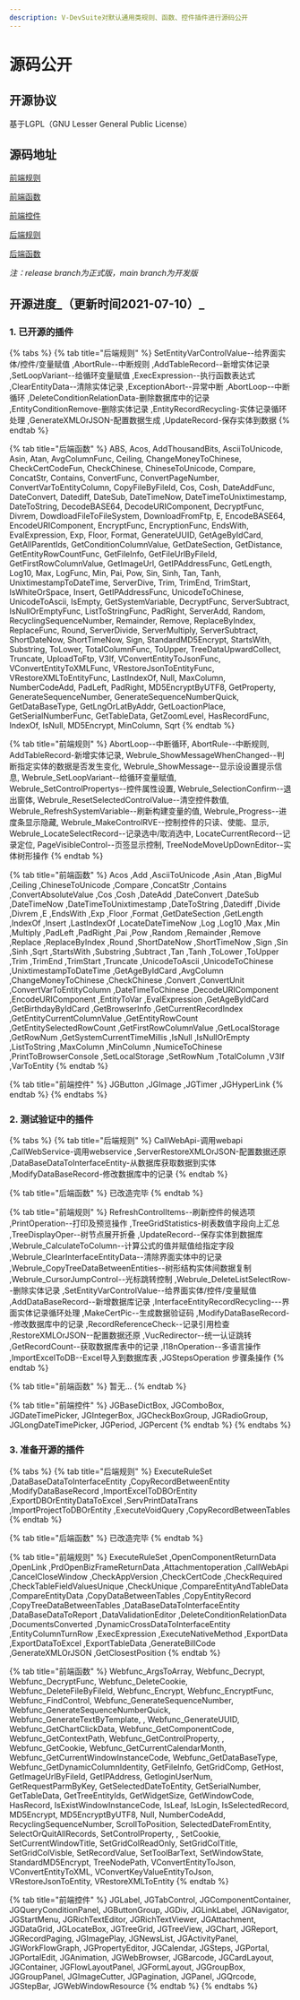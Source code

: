 ```yaml
---
description: V-DevSuite对默认通用类规则、函数、控件插件进行源码公开
---
```


# 源码公开

## 开源协议

基于LGPL（GNU Lesser General Public License）

## 源码地址

[前端规则](https://github.com/opensource-vplatform/vplatform-plugin-rule-client)

[前端函数](https://github.com/opensource-vplatform/vplatform-plugin-function-client)

[前端控件](https://github.com/opensource-vplatform/vplatform-plugin-widget-smartclient)

[后端规则](https://github.com/opensource-vplatform/vplatform-plugin-rule-server)

[后端函数](https://github.com/opensource-vplatform/vplatform-plugin-function-server)

_注：release branch为正式版，main branch为开发版_

## 开源进度_（更新时间2021-07-10）_

### 1. 已开源的插件

{% tabs %}
{% tab title="后端规则" %}
SetEntityVarControlValue--给界面实体/控件/变量赋值 ,AbortRule--中断规则 ,AddTableRecord--新增实体记录 ,SetLoopVariant--给循环变量赋值 ,ExecExpression--执行函数表达式 ,ClearEntityData--清除实体记录 ,ExceptionAbort--异常中断 ,AbortLoop--中断循环 ,DeleteConditionRelationData-删除数据库中的记录 ,EntityConditionRemove-删除实体记录 ,EntityRecordRecycling-实体记录循环处理 ,GenerateXMLOrJSON-配置数据生成 ,UpdateRecord-保存实体到数据
{% endtab %}

{% tab title="后端函数" %}
ABS, Acos, AddThousandBits, AsciiToUnicode, Asin, Atan, AvgColumnFunc, Ceiling, ChangeMoneyToChinese, CheckCertCodeFun, CheckChinese, ChineseToUnicode, Compare, ConcatStr, Contains, ConvertFunc, ConvertPageNumber, ConvertVarToEntityColumn, CopyFileByFileId, Cos, Cosh, DateAddFunc, DateConvert, Datediff, DateSub, DateTimeNow, DateTimeToUnixtimestamp, DateToString, DecodeBASE64, DecodeURIComponent, DecryptFunc, Divrem, DowdloadFileToFileSystem, DownloadFromFtp, E, EncodeBASE64, EncodeURIComponent, EncryptFunc, EncryptionFunc, EndsWith, EvalExpression, Exp, Floor, Format, GenerateUUID, GetAgeByIdCard, GetAllParentIds, GetConditionColumnValue, GetDateSection, GetDistance, GetEntityRowCountFunc, GetFileInfo, GetFileUrlByFileId, GetFirstRowColumnValue, GetImageUrl, GetIPAddressFunc, GetLength, Log10, Max, LogFunc, Min, Pai, Pow, Sin, Sinh, Tan, Tanh, UnixtimestampToDateTime, ServerDive, Trim, TrimEnd, TrimStart, IsWhiteOrSpace, Insert, GetIPAddressFunc, UnicodeToChinese, UnicodeToAscii, IsEmpty, GetSystemVariable, DecryptFunc, ServerSubtract, IsNullOrEmptyFunc, ListToStringFunc, PadRight, ServerAdd, Random, RecyclingSequenceNumber, Remainder, Remove, ReplaceByIndex, ReplaceFunc, Round, ServerDivide, ServerMultiply, ServerSubtract, ShortDateNow, ShortTimeNow, Sign, StandardMD5Encrypt, StartsWith, Substring, ToLower, TotalColumnFunc, ToUpper, TreeDataUpwardCollect, Truncate, UploadToFtp, V3If, VConvertEntityToJsonFunc, VConvertEntityToXMLFunc, VRestoreJsonToEntityFunc, VRestoreXMLToEntityFunc, LastIndexOf, Null, MaxColumn, NumberCodeAdd, PadLeft, PadRight, MD5EncryptByUTF8, GetProperty, GenerateSequenceNumber, GenerateSequenceNumberQuick, GetDataBaseType, GetLngOrLatByAddr, GetLoactionPlace, GetSerialNumberFunc, GetTableData, GetZoomLevel, HasRecordFunc, IndexOf, IsNull, MD5Encrypt, MinColumn, Sqrt
{% endtab %}

{% tab title="前端规则" %}
AbortLoop--中断循环, AbortRule--中断规则, AddTableRecord-新增实体记录, Webrule\_ShowMessageWhenChanged--判断指定实体的数据是否发生变化, Webrule\_ShowMessage--显示设设置提示信息, Webrule\_SetLoopVariant--给循环变量赋值, Webrule\_SetControlPropertys--控件属性设置, Webrule\_SelectionConfirm--退出窗体, Webrule\_ResetSelectedControlValue--清空控件数值, Webrule\_RefreshSystemVariable--刷新构建变量的值, Webrule\_Progress--进度条显示隐藏, Webrule\_MakeControlRVE--控制控件的只读、使能、显示, Webrule\_LocateSelectRecord--记录选中/取消选中, LocateCurrentRecord--记录定位, PageVisibleControl--页签显示控制, TreeNodeMoveUpDownEditor--实体树形操作
{% endtab %}

{% tab title="前端函数" %}
Acos ,Add ,AsciiToUnicode ,Asin ,Atan ,BigMul ,Ceiling ,ChineseToUnicode ,Compare ,ConcatStr ,Contains ,ConvertAbsoluteValue ,Cos ,Cosh ,DateAdd ,DateConvert ,DateSub ,DateTimeNow ,DateTimeToUnixtimestamp ,DateToString ,Datediff ,Divide ,Divrem ,E ,EndsWith ,Exp ,Floor ,Format ,GetDateSection ,GetLength ,IndexOf ,Insert ,LastIndexOf ,LocateDateTimeNow ,Log ,Log10 ,Max ,Min ,Multiply ,PadLeft ,PadRight ,Pai ,Pow ,Random ,Remainder ,Remove ,Replace ,ReplaceByIndex ,Round ,ShortDateNow ,ShortTimeNow ,Sign ,Sin ,Sinh ,Sqrt ,StartsWith ,Substring ,Subtract ,Tan ,Tanh ,ToLower ,ToUpper ,Trim ,TrimEnd ,TrimStart ,Truncate ,UnicodeToAscii ,UnicodeToChinese ,UnixtimestampToDateTime ,GetAgeByIdCard ,AvgColumn ,ChangeMoneyToChinese ,CheckChinese ,Convert ,ConvertUnit ,ConvertVarToEntityColumn ,DateTimeToChinese ,DecodeURIComponent ,EncodeURIComponent ,EntityToVar ,EvalExpression ,GetAgeByIdCard ,GetBirthdayByIdCard ,GetBrowserInfo ,GetCurrentRecordIndex ,GetEntityCurrentColumnValue ,GetEntityRowCount ,GetEntitySelectedRowCount ,GetFirstRowColumnValue ,GetLocalStorage ,GetRowNum ,GetSystemCurrentTimeMillis ,IsNull ,IsNullOrEmpty ,ListToString ,MaxColumn ,MinColumn ,NumiceToChinese ,PrintToBrowserConsole ,SetLocalStorage ,SetRowNum ,TotalColumn ,V3If ,VarToEntity
{% endtab %}

{% tab title="前端控件" %}
JGButton ,JGImage ,JGTimer ,JGHyperLink
{% endtab %}
{% endtabs %}

### 2. 测试验证中的插件

{% tabs %}
{% tab title="后端规则" %}
CallWebApi-调用webapi ,CallWebService-调用webservice ,ServerRestoreXMLOrJSON-配置数据还原 ,DataBaseDataToInterfaceEntity-从数据库获取数据到实体 ,ModifyDataBaseRecord-修改数据库中的记录
{% endtab %}

{% tab title="后端函数" %}
已改造完毕
{% endtab %}

{% tab title="前端规则" %}
RefreshControlItems--刷新控件的候选项 ,PrintOperation--打印及预览操作 ,TreeGridStatistics-树表数值字段向上汇总 ,TreeDisplayOper--树节点展开折叠 ,UpdateRecord--保存实体到数据库 ,Webrule\_CalculateToColumn--计算公式的值并赋值给指定字段 ,Webrule\_ClearInterfaceEntityData--清除界面实体中的记录 ,Webrule\_CopyTreeDataBetweenEntities--树形结构实体间数据复制 ,Webrule\_CursorJumpControl--光标跳转控制 ,Webrule\_DeleteListSelectRow--删除实体记录 ,SetEntityVarControlValue--给界面实体/控件/变量赋值 ,AddDataBaseRecord--新增数据库记录 ,InterfaceEntityRecordRecycling---界面实体记录循环处理 ,MakeCertPic--生成数据验证码 ,ModifyDataBaseRecord--修改数据库中的记录 ,RecordReferenceCheck--记录引用检查 ,RestoreXMLOrJSON--配置数据还原 ,VucRedirector--统一认证跳转 ,GetRecordCount--获取数据库表中的记录 ,I18nOperation--多语言操作 ,ImportExcelToDB--Excel导入到数据库表 ,JGStepsOperation 步骤条操作
{% endtab %}

{% tab title="前端函数" %}
暂无...
{% endtab %}

{% tab title="前端控件" %}
JGBaseDictBox, JGComboBox, JGDateTimePicker, JGIntegerBox, JGCheckBoxGroup, JGRadioGroup, JGLongDateTimePicker, JGPeriod, JGPercent
{% endtab %}
{% endtabs %}

### 3. 准备开源的插件

{% tabs %}
{% tab title="后端规则" %}
ExecuteRuleSet ,DataBaseDataToInterfaceEntity ,CopyRecordBetweenEntity ,ModifyDataBaseRecord ,ImportExcelToDBOrEntity ,ExportDBOrEntityDataToExcel ,ServPrintDataTrans ,ImportProjectToDBOrEntity ,ExecuteVoidQuery ,CopyRecordBetweenTables
{% endtab %}

{% tab title="后端函数" %}
已改造完毕
{% endtab %}

{% tab title="前端规则" %}
ExecuteRuleSet ,OpenComponentReturnData ,OpenLink ,PrdOpenBizFrameReturnData ,Attachmentoperation ,CallWebApi ,CancelCloseWindow ,CheckAppVersion ,CheckCertCode ,CheckRequired ,CheckTableFieldValuesUnique ,CheckUnique ,CompareEntityAndTableData ,CompareEntityData ,CopyDataBetweenTables ,CopyEntityRecord ,CopyTreeDataBetweenTables ,DataBaseDataToInterfaceEntity ,DataBaseDataToReport ,DataValidationEditor ,DeleteConditionRelationData ,DocumentsConverted ,DynamicCrossDataToInterfaceEntity ,EntityColumnTurnRow ,ExecExpression ,ExecuteNativeMethod ,ExportData ,ExportDataToExcel ,ExportTableData ,GenerateBillCode ,GenerateXMLOrJSON ,GetClosestPosition
{% endtab %}

{% tab title="前端函数" %}
Webfunc\_ArgsToArray, Webfunc\_Decrypt, Webfunc\_DecryptFunc, Webfunc\_DeleteCookie, Webfunc\_DeleteFileByFileId, Webfunc\_Encrypt, Webfunc\_EncryptFunc, Webfunc\_FindControl, Webfunc\_GenerateSequenceNumber, Webfunc\_GenerateSequenceNumberQuick, Webfunc\_GenerateTextByTemplate, , Webfunc\_GenerateUUID, Webfunc\_GetChartClickData, Webfunc\_GetComponentCode, Webfunc\_GetContextPath, Webfunc\_GetControlProperty, , Webfunc\_GetCookie, Webfunc\_GetCurrentCalendarMonth, Webfunc\_GetCurrentWindowInstanceCode, Webfunc\_GetDataBaseType, Webfunc\_GetDynamicColumnIdentity, GetFileInfo, GetGridComp, GetHost, GetImageUrlByFileId, GetIPAddress, GetloginUserNum, GetRequestParmByKey, GetSelectedDateToEntity, GetSerialNumber, GetTableData, GetTreeEntityIds, GetWidgetSize, GetWindowCode, HasRecord, IsExistWindowInstanceCode, IsLeaf, IsLogin, IsSelectedRecord, MD5Encrypt, MD5EncryptByUTF8, Null, NumberCodeAdd, RecyclingSequenceNumber, ScrollToPosition, SelectedDateFromEntity, SelectOrQuitAllRecords, SetControlProperty, , SetCookie, SetCurrentWindowTitle, SetGridColReadOnly, SetGridColTitle, SetGridColVisble, SetRecordValue, SetToolBarText, SetWindowState, StandardMD5Encrypt, TreeNodePath, VConvertEntityToJson, VConvertEntityToXML, VConvertKeyValueEntityToJson, VRestoreJsonToEntity, VRestoreXMLToEntity
{% endtab %}

{% tab title="前端控件" %}
JGLabel, JGTabControl, JGComponentContainer, JGQueryConditionPanel, JGButtonGroup, JGDiv, JGLinkLabel, JGNavigator, JGStartMenu, JGRichTextEditor, JGRichTextViewer, JGAttachment, JGDataGrid, JGLocateBox, JGTreeGrid, JGTreeView, JGChart, JGReport, JGRecordPaging, JGImagePlay, JGNewsList, JGActivityPanel, JGWorkFlowGraph, JGPropertyEditor, JGCalendar, JGSteps, JGPortal, JGPortalEdit, JGAnimation, JGWebBrowser, JGBarcode, JGCardLayout, JGContainer, JGFlowLayoutPanel, JGFormLayout, JGGroupBox, JGGroupPanel, JGImageCutter, JGPagination, JGPanel, JGQrcode, JGStepBar, JGWebWindowResource
{% endtab %}
{% endtabs %}

